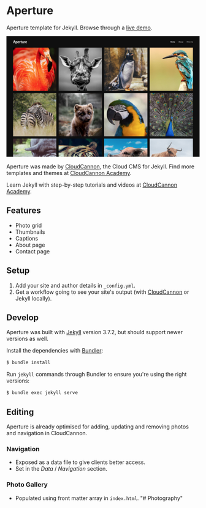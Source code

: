 # Aperture

Aperture template for Jekyll. Browse through a [live demo](https://cosmic-hippopotamus.cloudvent.net/).

![Aperture template screenshot](images/_screenshot.png)

Aperture was made by [CloudCannon](http://cloudcannon.com/), the Cloud CMS for Jekyll.
Find more templates and themes at [CloudCannon Academy](https://learn.cloudcannon.com/jekyll-templates/).

Learn Jekyll with step-by-step tutorials and videos at [CloudCannon Academy](https://learn.cloudcannon.com/).

## Features

* Photo grid
* Thumbnails
* Captions
* About page
* Contact page

## Setup

1. Add your site and author details in `_config.yml`.
2. Get a workflow going to see your site's output (with [CloudCannon](https://app.cloudcannon.com/) or Jekyll locally).

## Develop

Aperture was built with [Jekyll](http://jekyllrb.com/) version 3.7.2, but should support newer versions as well.

Install the dependencies with [Bundler](http://bundler.io/):

~~~bash
$ bundle install
~~~

Run `jekyll` commands through Bundler to ensure you're using the right versions:

~~~bash
$ bundle exec jekyll serve
~~~

## Editing

Aperture is already optimised for adding, updating and removing photos and navigation in CloudCannon.

### Navigation

* Exposed as a data file to give clients better access.
* Set in the *Data* / *Navigation* section.

### Photo Gallery

* Populated using front matter array in `index.html`.
"# Photography" 
